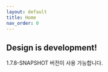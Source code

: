 ```yaml
---
layout: default
title: Home
nav_order: 0
---
```


## Design is development!

1.7.8-SNAPSHOT 버전이 사용 가능합니다.